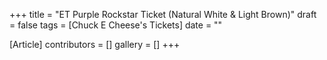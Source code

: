 +++
title = "ET Purple Rockstar Ticket (Natural White & Light Brown)"
draft = false
tags = [Chuck E Cheese's Tickets]
date = ""

[Article]
contributors = []
gallery = []
+++